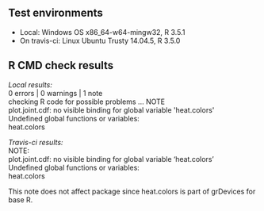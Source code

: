 ## Test environments
* Local: Windows OS  x86_64-w64-mingw32, R 3.5.1
* On travis-ci: Linux Ubuntu Trusty 14.04.5, R 3.5.0

## R CMD check results

*Local results:*  
0 errors | 0 warnings | 1 note   
checking R code for possible problems ... NOTE  
plot.joint.cdf: no visible binding for global variable 'heat.colors'  
Undefined global functions or variables:  
  heat.colors  

*Travis-ci results:*  
NOTE:  
plot.joint.cdf: no visible binding for global variable ‘heat.colors’  
Undefined global functions or variables:  
  heat.colors  

This note does not affect package since heat.colors is part of grDevices for base R.  


